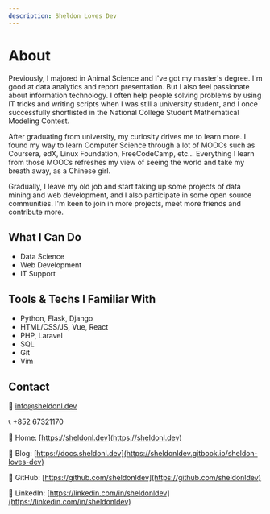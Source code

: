 ```yaml
---
description: Sheldon Loves Dev
---
```


# About

Previously, I majored in Animal Science and I've got my master's degree. I'm good at data analytics and report presentation. But I also feel passionate about information technology. I often help people solving problems by using IT tricks and writing scripts when I was still a university student, and I once successfully shortlisted in the National College Student Mathematical Modeling Contest.

After graduating from university, my curiosity drives me to learn more. I found my way to learn Computer Science through a lot of MOOCs such as Coursera, edX, Linux Foundation, FreeCodeCamp, etc... Everything I learn from those MOOCs refreshes my view of seeing the world and take my breath away, as a Chinese girl.

Gradually, I leave my old job and start taking up some projects of data mining and web development, and I also participate in some open source communities. I'm keen to join in more projects, meet more friends and contribute more.

## What I Can Do

* Data Science 
* Web Development
* IT Support

## Tools & Techs I Familiar With

* Python, Flask, Django
* HTML/CSS/JS, Vue, React
* PHP, Laravel
* SQL
* Git
* Vim

## Contact

📨 info@sheldonl.dev

📞 +852 67321170

🔗 Home: [https://sheldonl.dev](https://sheldonl.dev)

🔗 Blog: [https://docs.sheldonl.dev](https://sheldonldev.gitbook.io/sheldon-loves-dev)

🔗 GitHub: [https://github.com/sheldonldev](https://github.com/sheldonldev)

🔗 LinkedIn: [https://linkedin.com/in/sheldonldev](https://linkedin.com/in/sheldonldev)

